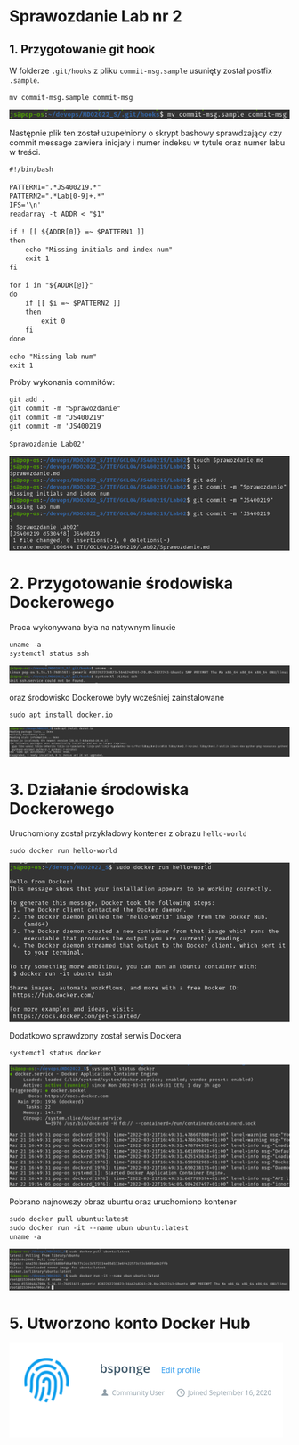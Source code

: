 # Sprawozdanie Lab nr 2

## 1. Przygotowanie git hook

W folderze `.git/hooks` z pliku `commit-msg.sample` usunięty został postfix `.sample`.

```
mv commit-msg.sample commit-msg
```

![mv](2.png)

Następnie plik ten został uzupełniony o skrypt bashowy sprawdzający czy commit message zawiera inicjały i numer indeksu w tytule oraz numer labu w treści.

```
#!/bin/bash

PATTERN1=".*JS400219.*"
PATTERN2=".*Lab[0-9]+.*"
IFS='\n'
readarray -t ADDR < "$1"

if ! [[ ${ADDR[0]} =~ $PATTERN1 ]]
then
	echo "Missing initials and index num"
	exit 1
fi

for i in "${ADDR[@]}"
do
	if [[ $i =~ $PATTERN2 ]]
	then
		exit 0
	fi
done

echo "Missing lab num"
exit 1

```

Próby wykonania commitów:

```
git add .
git commit -m "Sprawozdanie"
git commit -m "JS400219"
git commit -m 'JS400219

Sprawozdanie Lab02'
```

![Commit](3.png)

# 2. Przygotowanie środowiska Dockerowego

Praca wykonywana była na natywnym linuxie

```
uname -a
systemctl status ssh
```

![Linux](4.png)

oraz środowisko Dockerowe były wcześniej zainstalowane

```
sudo apt install docker.io
```

![Docker](5.png)

# 3. Działanie środowiska Dockerowego

Uruchomiony został przykładowy kontener z obrazu `hello-world`

```
sudo docker run hello-world
```

![Hello-world](6.png)

Dodatkowo sprawdzony został serwis Dockera

```
systemctl status docker
```

![Docker service](8.png)

Pobrano najnowszy obraz ubuntu oraz uruchomiono kontener

```
sudo docker pull ubuntu:latest
sudo docker run -it --name ubun ubuntu:latest
uname -a
```

![Ubuntu](9.png)

# 5. Utworzono konto Docker Hub

![Docker Hub](10.png)